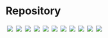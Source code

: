 # Repository
<div style="display: flex; flex-wrap: wrap;" align="center">  
  <a target="_blank" style="margin: 4px;" href="https://github.com/unipr-org/FdP-A">
    <img align="center" src="https://github-readme-stats.vercel.app/api/pin/?username=unipr-org&repo=FdP-A" />
  </a>
  <a target="_blank" style="margin: 4px;" href="https://github.com/unipr-org/FdP-B">
    <img align="center" src="https://github-readme-stats.vercel.app/api/pin/?username=unipr-org&repo=FdP-B" />
  </a>
  <a target="_blank" style="margin: 4px;" href="https://github.com/unipr-org/ASD">
    <img align="center" src="https://github-readme-stats.vercel.app/api/pin/?username=unipr-org&repo=ASD" />
  </a>
  <a target="_blank" style="margin: 4px;" href="https://github.com/unipr-org/BdD">
    <img align="center" src="https://github-readme-stats.vercel.app/api/pin/?username=unipr-org&repo=BdD" />
  </a>
  <a target="_blank" style="margin: 4px;" href="https://github.com/unipr-org/SO">
    <img align="center" src="https://github-readme-stats.vercel.app/api/pin/?username=unipr-org&repo=SO" />
  </a>
  <a target="_blank" style="margin: 4px;" href="https://github.com/unipr-org/CN">
    <img align="center" src="https://github-readme-stats.vercel.app/api/pin/?username=unipr-org&repo=CN" />
  </a>
  <a target="_blank" style="margin: 4px;" href="https://github.com/unipr-org/MdP">
    <img align="center" src="https://github-readme-stats.vercel.app/api/pin/?username=unipr-org&repo=MdP" />
  </a>
  <a target="_blank" style="margin: 4px;" href="https://github.com/unipr-org/ASC">
    <img align="center" src="https://github-readme-stats.vercel.app/api/pin/?username=unipr-org&repo=ASC" />
  </a>
  <a target="_blank" style="margin: 4px;" href="https://github.com/unipr-org/PM">
    <img align="center" src="https://github-readme-stats.vercel.app/api/pin/?username=unipr-org&repo=PM" />
  </a>
  <a target="_blank" style="margin: 4px;" href="https://github.com/unipr-org/FdI">
    <img align="center" src="https://github-readme-stats.vercel.app/api/pin/?username=unipr-org&repo=FdI" />
  </a>
  <a href="https://github.com/unipr-org/PoaM" target="_blank" style="margin: 4px;">
    <img align="center" src="https://github-readme-stats.vercel.app/api/pin/?username=unipr-org&repo=PoaM" />
  </a> 
</div>
